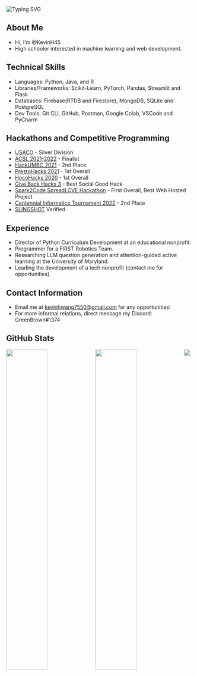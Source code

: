 ![Typing SVG](https://readme-typing-svg.herokuapp.com?font=Arial&size=32&color=FFFFFF&lines=Hey!+I'm+Kevin.)

## About Me
- Hi, I’m @KevinH45 
- High schooler interested in machine learning and web development.

## Technical Skills
- Languages: Python, Java, and R
- Libraries/Frameworks: Scikit-Learn, PyTorch, Pandas, Streamlit and Flask
- Databases: Firebase(RTDB and Firestore), MongoDB, SQLite and PostgreSQL
- Dev Tools: Git CLI, GitHub, Postman, Google Colab, VSCode and PyCharm

## Hackathons and Competitive Programming
- [USACO](http://www.usaco.org/) - Silver Division
- [ACSL 2021-2022](https://www.acsl.org/) - Finalist 
- [HackUMBC 2021](https://devpost.com/software/adventure-addict) - 2nd Place
- [PrestoHacks 2021](https://devpost.com/software/in-season) - 1st Overall
- [HocoHacks 2020](https://devpost.com/software/genetic-algorithm-for-student-grouping-gasg) - 1st Overall
- [Give Back Hacks 3](https://devpost.com/software/local-connect) - Best Social Good Hack
- [Spark2Code SpreadLOVE Hackathon](https://devpost.com/software/local-connect) - First Overall, Best Web Hosted Project
- [Centennial Informatics Tournament 2022](https://cint.info/) - 2nd Place
- [SLINGSHOT](https://slingshotahead.com/) Verified

## Experience
- Director of Python Curriculum Development at an educational nonprofit.
- Programmer for a FIRST Robotics Team.
- Researching LLM question generation and attention-guided active learning at the University of Maryland.
- Leading the development of a tech nonprofit (contact me for opportunities).

## Contact Information
- Email me at kevinhwang7550@gmail.com for any opportunities!
- For more informal relations, direct message my Discord: GreenBrown#1374


## GitHub Stats
<img align="left" width="47%" src="https://github-readme-stats.vercel.app/api?username=KevinH45&show_icons=true&theme=synthwave">
<img align="left" width="47%" src="https://github-readme-stats.vercel.app/api/top-langs?username=KevinH45&show_icons=true&theme=synthwave&layout=compact">

![](https://komarev.com/ghpvc/?username=KevinH45&style=for-the-badge&label=PROFILE+VIEWS)

